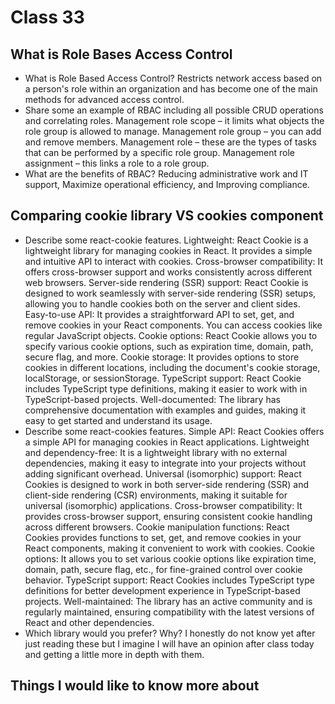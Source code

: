 # Class 33

## What is Role Bases Access Control

- What is Role Based Access Control? Restricts network access based on a person's role within an organization and has become one of the main methods for advanced access control.
- Share some an example of RBAC including all possible CRUD operations and correlating roles. Management role scope – it limits what objects the role group is allowed to manage.
Management role group – you can add and remove members.
Management role – these are the types of tasks that can be performed by a specific role group.
Management role assignment – this links a role to a role group.
- What are the benefits of RBAC? Reducing administrative work and IT support, Maximize operational efficiency, and Improving compliance.

## Comparing cookie library VS cookies component

- Describe some react-cookie features. Lightweight: React Cookie is a lightweight library for managing cookies in React. It provides a simple and intuitive API to interact with cookies.
Cross-browser compatibility: It offers cross-browser support and works consistently across different web browsers.
Server-side rendering (SSR) support: React Cookie is designed to work seamlessly with server-side rendering (SSR) setups, allowing you to handle cookies both on the server and client sides.
Easy-to-use API: It provides a straightforward API to set, get, and remove cookies in your React components. You can access cookies like regular JavaScript objects.
Cookie options: React Cookie allows you to specify various cookie options, such as expiration time, domain, path, secure flag, and more.
Cookie storage: It provides options to store cookies in different locations, including the document's cookie storage, localStorage, or sessionStorage.
TypeScript support: React Cookie includes TypeScript type definitions, making it easier to work with in TypeScript-based projects.
Well-documented: The library has comprehensive documentation with examples and guides, making it easy to get started and understand its usage.
- Describe some react-cookies features. Simple API: React Cookies offers a simple API for managing cookies in React applications.
Lightweight and dependency-free: It is a lightweight library with no external dependencies, making it easy to integrate into your projects without adding significant overhead.
Universal (isomorphic) support: React Cookies is designed to work in both server-side rendering (SSR) and client-side rendering (CSR) environments, making it suitable for universal (isomorphic) applications.
Cross-browser compatibility: It provides cross-browser support, ensuring consistent cookie handling across different browsers.
Cookie manipulation functions: React Cookies provides functions to set, get, and remove cookies in your React components, making it convenient to work with cookies.
Cookie options: It allows you to set various cookie options like expiration time, domain, path, secure flag, etc., for fine-grained control over cookie behavior.
TypeScript support: React Cookies includes TypeScript type definitions for better development experience in TypeScript-based projects.
Well-maintained: The library has an active community and is regularly maintained, ensuring compatibility with the latest versions of React and other dependencies.
- Which library would you prefer? Why? I honestly do not know yet after just reading these but I imagine I will have an opinion after class today and getting a little more in depth with them.

## Things I would like to know more about
